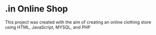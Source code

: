 <h1>.in Online Shop</h1>
<p>This project was created with the aim of creating an online clothing store using HTML, JavaScript, MYSQL, and PHP </p>

